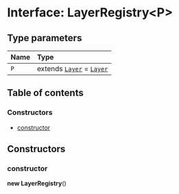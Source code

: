 # Interface: LayerRegistry\<P>

## Type parameters

| Name | Type |
| :------ | :------ |
| `P` | extends [`Layer`](/auto-docs/free-layout-editor/classes/Layer.md) = [`Layer`](/auto-docs/free-layout-editor/classes/Layer.md) |

## Table of contents

### Constructors

* [constructor](/auto-docs/free-layout-editor/interfaces/LayerRegistry.md#constructor)

## Constructors

### constructor

**new LayerRegistry**()
